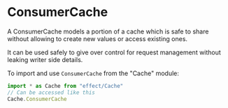 # ConsumerCache

A ConsumerCache models a portion of a cache which is safe to share without allowing to create new values or access existing ones.

It can be used safely to give over control for request management without leaking writer side details.

To import and use `ConsumerCache` from the "Cache" module:

```ts
import * as Cache from "effect/Cache"
// Can be accessed like this
Cache.ConsumerCache
```
